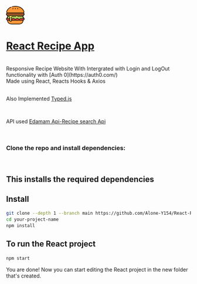 <div>
  
  <img src="public/logo.svg" width="50px" height="50px" />
  
  
 </div>
  
# [React Recipe App](https://main--react-recipe-app-g11.netlify.app/)


<br>
Responsive Recipe Website With Intergrated with Login and LogOut functionality with [Auth 0](https://auth0.com/) 

<br>
Made using React, Reacts Hooks & Axios

<br>
<br>

Also Implemented [Typed.js](https://github.com/mattboldt/typed.js)

<br>

API used [Edamam Api-Recipe search Api](https://developer.edamam.com/edamam-docs-recipe-api)

<br>

### Clone the repo and install dependencies:

<br>


## This installs the required dependencies
## Install


```bash
git clone --depth 1 --branch main https://github.com/Alone-Y154/React-Recipe-App.git your-project-name
cd your-project-name
npm install
```


## To run the React project

```bash
npm start
```

You are done! Now you can start editing the React project in the new folder that's created.
